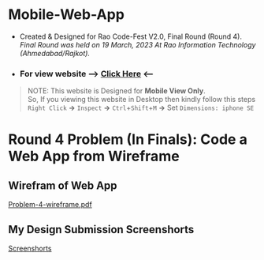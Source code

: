# Mobile-Web-App

- Created & Designed for Rao Code-Fest V2.0, Final Round (Round 4). 
<br> *Final Round was held on 19 March, 2023 At Rao Information Technology (Ahmedabad/Rajkot).*

* ### For view website --> [Click Here](https://krish-panchani.github.io/Mobile-Web-App/ "Mobile Website App") <--

>NOTE: This website is Designed for **Mobile View Only**. <br>So, If you viewing this website in Desktop then kindly follow this steps `Right Click` **->** `Inspect` **->** `Ctrl`+`Shift`+`M` **->** Set `Dimensions: iphone SE`

# Round 4 Problem (In Finals): Code a Web App from Wireframe
## Wirefram of Web App
[Problem-4-wireframe.pdf](https://github.com/Krish-Panchani/Mobile-Web-App/files/11031247/Problem-4-wireframe.pdf)

## My Design Submission Screenshorts

[Screenshorts](https://github.com/Krish-Panchani/Mobile-Web-App/tree/main/Screenshorts%20-%20Round%204/ "Mobile Website App Screenshorts")

